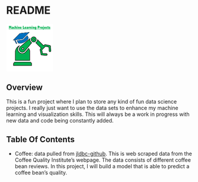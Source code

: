 README
================

<img src="misc/pic2.png" alt="banner" align="center" width = "25%" height="25%"/>

## Overview

This is a fun project where I plan to store any kind of fun data science
projects. I really just want to use the data sets to enhance my machine
learning and visualization skills. This will always be a work in
progress with new data and code being constantly added.

## Table Of Contents

-   Coffee: data pulled from
    [jldbc-github](https://github.com/jldbc/coffee-quality-database).
    This is web scraped data from the Coffee Quality Institute’s
    webpage. The data consists of different coffee bean reviews. In this
    project, I will build a model that is able to predict a coffee
    bean’s quality.
